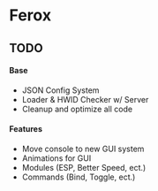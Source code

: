 # Ferox

## TODO

#### Base
- JSON Config System
- Loader & HWID Checker w/ Server
- Cleanup and optimize all code

#### Features
- Move console to new GUI system
- Animations for GUI
- Modules (ESP, Better Speed, ect.)
- Commands (Bind, Toggle, ect.)
